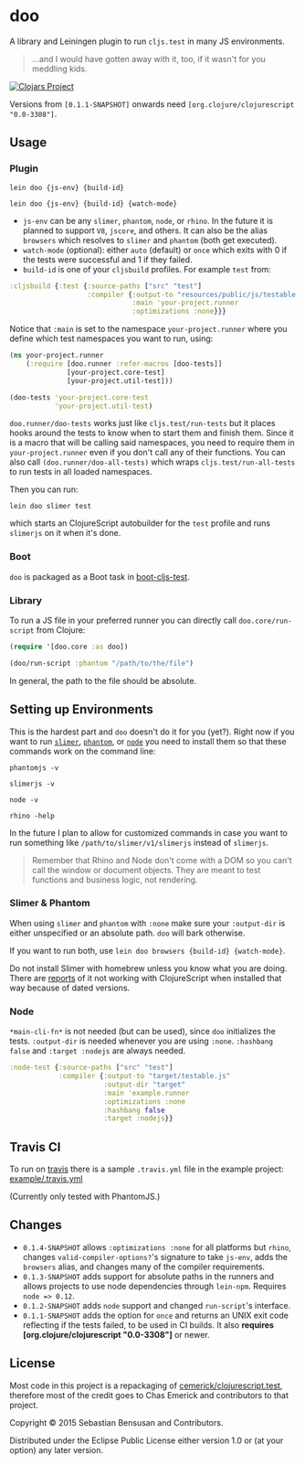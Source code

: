 # doo 

A library and Leiningen plugin to run `cljs.test` in many JS environments.

>  ...and I would have gotten away with it, too, if it wasn't for you meddling kids.

[![Clojars Project](http://clojars.org/lein-doo/latest-version.svg)](http://clojars.org/lein-doo)

Versions from `[0.1.1-SNAPSHOT]` onwards need
`[org.clojure/clojurescript "0.0-3308"]`. 

## Usage

### Plugin

    lein doo {js-env} {build-id}

    lein doo {js-env} {build-id} {watch-mode}

* `js-env` can be any `slimer`, `phantom`, `node`, or `rhino`. In the future it
is planned to support `V8`, `jscore`, and others. It can also be the alias
`browsers` which resolves to `slimer` and `phantom` (both get executed).
* `watch-mode` (optional): either `auto` (default) or `once` which
  exits with 0 if the tests were successful and 1 if they failed.
* `build-id` is one of your `cljsbuild` profiles. For example `test` from:

```clj
:cljsbuild {:test {:source-paths ["src" "test"]
    			   :compiler {:output-to "resources/public/js/testable.js"
                              :main 'your-project.runner
                              :optimizations :none}}}
```

Notice that `:main` is set to the namespace `your-project.runner`
where you define which test namespaces you want to run, using:

```clj
(ns your-project.runner
    (:require [doo.runner :refer-macros [doo-tests]]
              [your-project.core-test]
              [your-project.util-test]))

(doo-tests 'your-project.core-test
           'your-project.util-test)
```

`doo.runner/doo-tests` works just like `cljs.test/run-tests` but it places hooks
around the tests to know when to start them and finish them. Since it
is a macro that will be calling said namespaces, you need to require
them in `your-project.runner` even if you don't call any of their
functions. You can also call `(doo.runner/doo-all-tests)` which wraps
`cljs.test/run-all-tests` to run tests in all loaded namespaces.

Then you can run:

    lein doo slimer test

which starts an ClojureScript autobuilder for the `test` profile and
runs `slimerjs` on it when it's done.

### Boot

`doo` is packaged as a Boot task in [boot-cljs-test](https://github.com/crisptrutski/boot-cljs-test).

### Library

To run a JS file in your preferred runner you can directly call
`doo.core/run-script` from Clojure:

```clj
(require '[doo.core :as doo])

(doo/run-script :phantom "/path/to/the/file")
```

In general, the path to the file should be absolute.

## Setting up Environments

This is the hardest part and `doo` doesn't do it for you (yet?). Right
now if you want to run
[`slimer`](http://docs.slimerjs.org/current/installation.html),
[`phantom`](http://phantomjs.org/download.html), or [`node`](https://github.com/joyent/node/wiki/Installation) you need to install them
so that these commands work on the command line:

    phantomjs -v

    slimerjs -v

    node -v

    rhino -help

In the future I plan to allow for customized commands in case you want to
run something like `/path/to/slimer/v1/slimerjs` instead of `slimerjs`.

> Remember that Rhino and Node don't come with a DOM so you can't call the
> window or document objects. They are meant to test functions and
> business logic, not rendering.

### Slimer & Phantom

When using `slimer` and `phantom` with `:none` make sure your
`:output-dir` is either unspecified or an absolute path. `doo` will
bark otherwise.

If you want to run both, use `lein doo browsers {build-id} {watch-mode}`.

Do not install Slimer with homebrew unless you know what you
are doing. There are
[reports](https://groups.google.com/forum/#!topic/clojurescript/4EF-NAzu-kM)
of it not working with ClojureScript when installed that way because
of dated versions.

### Node

`*main-cli-fn*` is not needed (but can be used), since `doo`
initializes the tests. `:output-dir` is needed whenever you are using `:none`.
`:hashbang false` and `:target :nodejs` are always needed.

```clj
:node-test {:source-paths ["src" "test"]
            :compiler {:output-to "target/testable.js"
                       :output-dir "target"
                       :main 'example.runner
                       :optimizations :none
                       :hashbang false
                       :target :nodejs}}
```

## Travis CI

To run on [travis](https://travis-ci.org/) there is a sample `.travis.yml` file in the example project: [example/.travis.yml](example/.travis.yml)

(Currently only tested with PhantomJS.)

## Changes

* `0.1.4-SNAPSHOT` allows `:optimizations :none` for all platforms but
  `rhino`, changes `valid-compiler-options?`'s signature to take
  `js-env`, adds the `browsers` alias, and changes many of the
  compiler requirements.
* `0.1.3-SNAPSHOT` adds support for absolute paths in the runners and
  allows projects to use node dependencies through `lein-npm`.
  Requires `node => 0.12`.
* `0.1.2-SNAPSHOT` adds `node` support and changed `run-script`'s interface.
* `0.1.1-SNAPSHOT` adds the option for `once` and returns an UNIX exit
code reflecting if the tests failed, to be used in CI builds. It also
**requires [org.clojure/clojurescript "0.0-3308"]** or newer.

## License

Most code in this project is a repackaging of
[cemerick/clojurescript.test](https://github.com/cemerick/clojurescript.test),
therefore most of the credit goes to Chas Emerick and contributors to
that project.

Copyright © 2015 Sebastian Bensusan and Contributors.

Distributed under the Eclipse Public License either version 1.0 or (at
your option) any later version.
